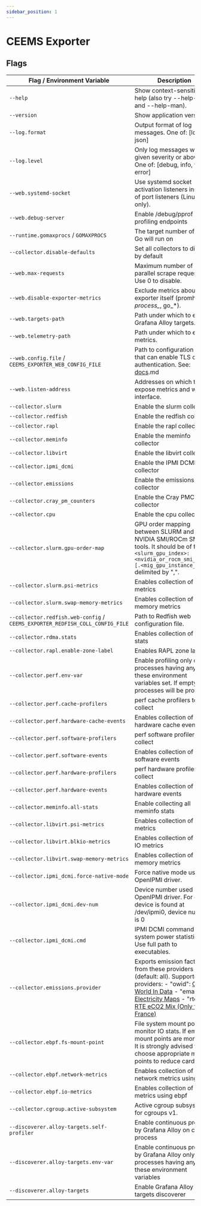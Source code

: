```yaml
---
sidebar_position: 1
---
```


# CEEMS Exporter

## Flags

| Flag / Environment Variable                                                  | Description                                                                                                                                                                                                                                                                                                                                                | Default          |
|------------------------------------------------------------------------------|------------------------------------------------------------------------------------------------------------------------------------------------------------------------------------------------------------------------------------------------------------------------------------------------------------------------------------------------------------|------------------|
| `--help`                                                                     | Show context-sensitive help (also try --help-long and --help-man).                                                                                                                                                                                                                                                                                         |                  |
| `--version`                                                                  | Show application version.                                                                                                                                                                                                                                                                                                                                  |                  |
| `--log.format`                                                               | Output format of log messages. One of: [logfmt, json]                                                                                                                                                                                                                                                                                                      | `logfmt`         |
| `--log.level`                                                                | Only log messages with the given severity or above. One of: [debug, info, warn, error]                                                                                                                                                                                                                                                                     | `info`           |
| `--web.systemd-socket`                                                       | Use systemd socket activation listeners instead of port listeners (Linux only).                                                                                                                                                                                                                                                                            | `false`          |
| `--web.debug-server`                                                         | Enable /debug/pprof profiling endpoints                                                                                                                                                                                                                                                                                                                    | `false`          |
| `--runtime.gomaxprocs` / `GOMAXPROCS`                                        | The target number of CPUs Go will run on                                                                                                                                                                                                                                                                                                                   | 1                |
| `--collector.disable-defaults`                                               | Set all collectors to disabled by default                                                                                                                                                                                                                                                                                                                  | `false`          |
| `--web.max-requests`                                                         | Maximum number of parallel scrape requests. Use 0 to disable.                                                                                                                                                                                                                                                                                              | 40               |
| `--web.disable-exporter-metrics`                                             | Exclude metrics about the exporter itself (promhttp_*, process_*, go_*).                                                                                                                                                                                                                                                                                   | `false`          |
| `--web.targets-path`                                                         | Path under which to expose Grafana Alloy targets.                                                                                                                                                                                                                                                                                                          | `/alloy-targets` |
| `--web.telemetry-path`                                                       | Path under which to expose metrics.                                                                                                                                                                                                                                                                                                                        | `/metrics`       |
| `--web.config.file` / `CEEMS_EXPORTER_WEB_CONFIG_FILE`                       | Path to configuration file that can enable TLS or authentication. See: [docs](https://github.com/prometheus/exporter-toolkit/blob/master/docs/web-configuration.md).md                                                                                                                                                                                        |                  |
| `--web.listen-address`                                                       | Addresses on which to expose metrics and web interface.                                                                                                                                                                                                                                                                                                    | `:9010`          |
| `--collector.slurm`                                                          | Enable the slurm collector                                                                                                                                                                                                                                                                                                                                 | `false`          |
| `--collector.redfish`                                                        | Enable the redfish collector                                                                                                                                                                                                                                                                                                                               | `false`          |
| `--collector.rapl`                                                           | Enable the rapl collector                                                                                                                                                                                                                                                                                                                                  | `true`           |
| `--collector.meminfo`                                                        | Enable the meminfo collector                                                                                                                                                                                                                                                                                                                               | `true`           |
| `--collector.libvirt`                                                        | Enable the libvirt collector                                                                                                                                                                                                                                                                                                                               | `false`          |
| `--collector.ipmi_dcmi`                                                      | Enable the IPMI DCMI collector                                                                                                                                                                                                                                                                                                                             | `false`          |
| `--collector.emissions`                                                      | Enable the emissions collector                                                                                                                                                                                                                                                                                                                             | `false`          |
| `--collector.cray_pm_counters`                                               | Enable the Cray PMC collector                                                                                                                                                                                                                                                                                                                              | `false`          |
| `--collector.cpu`                                                            | Enable the cpu collector                                                                                                                                                                                                                                                                                                                                   | `true`           |
| `--collector.slurm.gpu-order-map`                                            | GPU order mapping between SLURM and NVIDIA SMI/ROCm SMI tools. It should be of format `<slurm_gpu_index>:<nvidia_or_rocm_smi_index>[.<mig_gpu_instance_id>]` delimited by ",".                                                                                                                                                                             |                  |
| `--collector.slurm.psi-metrics`                                              | Enables collection of PSI metrics                                                                                                                                                                                                                                                                                                                          | `false`          |
| `--collector.slurm.swap-memory-metrics`                                      | Enables collection of swap memory metrics                                                                                                                                                                                                                                                                                                                  | `false`          |
| `--collector.redfish.web-config` / `CEEMS_EXPORTER_REDFISH_COLL_CONFIG_FILE` | Path to Redfish web configuration file.                                                                                                                                                                                                                                                                                                                    |                  |
| `--collector.rdma.stats`                                                     | Enables collection of RDMA stats                                                                                                                                                                                                                                                                                                                           | `false`          |
| `--collector.rapl.enable-zone-label`                                         | Enables RAPL zone labels                                                                                                                                                                                                                                                                                                                                   | `false`          |
| `--collector.perf.env-var`                                                   | Enable profiling only on the processes having any of these environment variables set. If empty, all processes will be profiled.                                                                                                                                                                                                                            |                  |
| `--collector.perf.cache-profilers`                                           | perf cache profilers to collect                                                                                                                                                                                                                                                                                                                            |                  |
| `--collector.perf.hardware-cache-events`                                     | Enables collection of perf hardware cache events                                                                                                                                                                                                                                                                                                           | `false`          |
| `--collector.perf.software-profilers`                                        | perf software profilers to collect                                                                                                                                                                                                                                                                                                                         |                  |
| `--collector.perf.software-events`                                           | Enables collection of perf software events                                                                                                                                                                                                                                                                                                                 | `false`          |
| `--collector.perf.hardware-profilers`                                        | perf hardware profilers to collect                                                                                                                                                                                                                                                                                                                         |                  |
| `--collector.perf.hardware-events`                                           | Enables collection of perf hardware events                                                                                                                                                                                                                                                                                                                 | `false`          |
| `--collector.meminfo.all-stats`                                              | Enable collecting all meminfo stats                                                                                                                                                                                                                                                                                                                        | `false`          |
| `--collector.libvirt.psi-metrics`                                            | Enables collection of PSI metrics                                                                                                                                                                                                                                                                                                                          | `false`          |
| `--collector.libvirt.blkio-metrics`                                          | Enables collection of block IO metrics                                                                                                                                                                                                                                                                                                                     | `false`          |
| `--collector.libvirt.swap-memory-metrics`                                    | Enables collection of swap memory metrics                                                                                                                                                                                                                                                                                                                  | `false`          |
| `--collector.ipmi_dcmi.force-native-mode`                                    | Force native mode using OpenIPMI driver.                                                                                                                                                                                                                                                                                                                   | `false`          |
| `--collector.ipmi_dcmi.dev-num`                                              | Device number used by OpenIPMI driver. For e.g. if device is found at /dev/ipmi0, device number is 0                                                                                                                                                                                                                                                       | 0                |
| `--collector.ipmi_dcmi.cmd`                                                  | IPMI DCMI command to get system power statistics. Use full path to executables.                                                                                                                                                                                                                                                                            |                  |
| `--collector.emissions.provider`                                             | Exports emission factors from these providers (default: all). Supported providers: - "owid": [Our World In Data](https://ourworldindata.org/grapher/carbon-intensity-electricity?tab=table) - "emaps": [Electricity Maps](https://app.electricitymaps.com/) - "rte": [RTE eCO2 Mix (Only for France)](https://www.rte-france.com/en/eco2mix/co2-emissions) |                  |
| `--collector.ebpf.fs-mount-point`                                            | File system mount points to monitor IO stats. If empty all mount points are monitored. It is strongly advised to choose appropriate mount points to reduce cardinality.                                                                                                                                                                                    |                  |
| `--collector.ebpf.network-metrics`                                           | Enables collection of network metrics using ebpf                                                                                                                                                                                                                                                                                                           | `false`          |
| `--collector.ebpf.io-metrics`                                                | Enables collection of IO metrics using ebpf                                                                                                                                                                                                                                                                                                                | `false`          |
| `--collector.cgroup.active-subsystem`                                        | Active cgroup subsystem for cgroups v1.                                                                                                                                                                                                                                                                                                                    | `cpuacct`        |
| `--discoverer.alloy-targets.self-profiler`                                   | Enable continuous profiling by Grafana Alloy on current process                                                                                                                                                                                                                                                                                            | `false`          |
| `--discoverer.alloy-targets.env-var`                                         | Enable continuous profiling by Grafana Alloy only on the processes having any of these environment variables                                                                                                                                                                                                                                               |                  |
| `--discoverer.alloy-targets`                                                 | Enable Grafana Alloy targets discoverer                                                                                                                                                                                                                                                                                                                    | `false`          |
